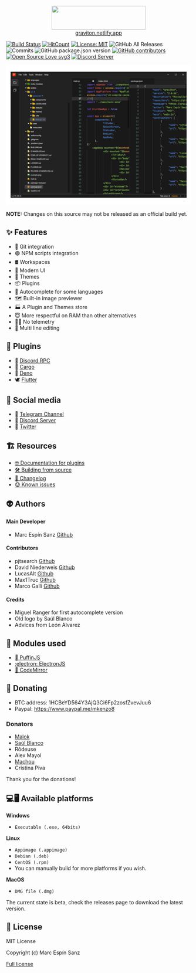 <p align="center">
	<img align="center" src="https://graviton.netlify.app/assets/graviton-logo.png"  width="256" height="64.5"/>
	<br>
	<a href="https://graviton.netlify.app">graviton.netlify.app</a>
</p>

[![Build Status](https://img.shields.io/endpoint.svg?url=https%3A%2F%2Factions-badge.atrox.dev%2FGraviton-Code-Editor%2FGraviton-App%2Fbadge%3Fref%3Dmaster&style=flat)](https://actions-badge.atrox.dev/Graviton-Code-Editor/Graviton-App/goto?ref=master)
[![HitCount](http://hits.dwyl.io/https://github.com/marc2332/https://github.com/Graviton-Code-Editor/Graviton-App.svg)](http://hits.dwyl.io/https://github.com/marc2332/https://github.com/Graviton-Code-Editor/Graviton-App)
[![License: MIT](https://img.shields.io/badge/License-MIT-blue.svg)](https://github.com/Graviton-Code-Editor/Graviton-App/blob/master/LICENSE.md)
![GitHub All Releases](https://img.shields.io/github/downloads/Graviton-Code-Editor/Graviton-App/total.svg?style=plastic)
![Commits](https://img.shields.io/github/commit-activity/m/Graviton-Code-Editor/Graviton-App)
![GitHub package.json version](https://img.shields.io/github/package-json/v/Graviton-Code-Editor/Graviton-App.svg)
[![GitHub contributors](https://img.shields.io/github/contributors/Graviton-Code-Editor/Graviton-App.svg)](https://GitHub.com/Graviton-Code-Editor/Graviton-App/graphs/contributors/)
[![Open Source Love svg3](https://badges.frapsoft.com/os/v3/open-source.svg?v=103)](https://github.com/Graviton-Code-Editor/Graviton-App/)
[![Discord Server](https://discordapp.com/api/guilds/536130219057086514/widget.png)](https://discord.gg/gg6CTYA)

![example screenshot](example.png)

**NOTE:**
Changes on this source may not be released as an official build yet.

## ✨ Features

- 🧬 Git integration
- 🟢 NPM scripts integration
- 🛢 Workspaces
- 💅 Modern UI
- 🎨 Themes
- 📦 Plugins
- 🌠 Autocomplete for some languages
- 🗺 Built-in image previewer
- 🏭 A Plugin and Themes store
- 😇 More respectful on RAM than other alternatives
- 💆‍♀️ No telemetry
- 📝 Multi line editing

## 🤖 Plugins

- 📣 [Discord RPC](https://github.com/FreeAoi/Graviton-RPC)
- 🦀 [Cargo](https://github.com/marc2332/cargo-graviton)
- 🦕 [Deno](https://github.com/marc2332/deno-graviton)
- 🕊 [Flutter](https://github.com/Graviton-Code-Editor/flutter-plugin)

## 📣 Social media

- 📢 [Telegram Channel](https://t.me/gravitoneditor)
- 💬 [Discord Server](https://discord.gg/cChzuMp)
- 💭 [Twitter](https://twitter.com/gravitoneditor)

## 🏗 Resources

- [🤓 Documentation for plugins](https://github.com/Graviton-Code-Editor/Graviton-App/wiki)
- [🛠 Building from source](BUILDING.md)
- [📜 Changelog](CHANGELOG.md)
- [😓 Known issues](https://github.com/orgs/Graviton-Code-Editor/projects/1#column-4042477)

## 👽 Authors

#### Main Developer

- Marc Espín Sanz [Github](https://github.com/marc2332)

#### Contributors

- pjtsearch [Github](https://github.com/pjtsearch)
- David Niederweis [Github](https://github.com/DJN1)
- LucasAlt [Github](https://github.com/LucasCtrl)
- Max1Truc [Github](https://github.com/Max1Truc)
- Marco Galli [Github](https://github.com/Gaarco)

#### Credits

- Miguel Ranger for first autocomplete version
- Old logo by Saúl Blanco
- Advices from León Alvarez

## 🤩 Modules used

- [🐧 PuffinJS](https://github.com/PuffinJS/puffin)
- [:electron: ElectronJS](https://www.electronjs.org/)
- [🎨 CodeMirror](https://codemirror.net/)

## 🎁 Donating

- BTC address: 1HCBeYD564Y3AjQ3Ci6Fp2zosfZvevJuu6
- Paypal: https://www.paypal.me/mkenzo8

### Donators

- [Malok](https://github.com/malokdev)
- [Saúl Blanco](https://github.com/Saul-BT)
- Rôdeuse
- Alex Mayol
- [Machou](http://GitHub.com/Machou)
- Cristina Piva

Thank you for the donations!

## 💻🖥 Available platforms

**Windows**

- `Executable (.exe, 64bits)`

**Linux**

- `Appimage (.appimage)`
- `Debian (.deb)`
- `CentOS (.rpm)`
- You can manually build for more platforms if you wish.

**MacOS**

- `DMG file (.dmg)`

The current state is beta, check the releases page to download the latest version.

## 🧾 License

MIT License

Copyright (c) Marc Espín Sanz

[Full license](LICENSE.md)
